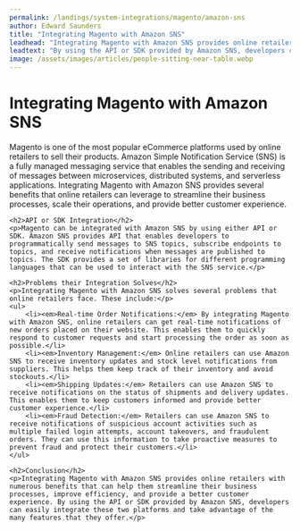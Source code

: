 ```yaml
---
permalink: /landings/system-integrations/magento/amazon-sns
author: Edward Saunders
title: "Integrating Magento with Amazon SNS"
leadhead: "Integrating Magento with Amazon SNS provides online retailers with numerous benefits that can help them streamline their business processes, improve efficiency, and provide a better customer experience"
leadtext: "By using the API or SDK provided by Amazon SNS, developers can easily integrate these two platforms and take advantage of the many features that they offer."
image: /assets/images/articles/people-sitting-near-table.webp
---
```

<div class="arttext">	<h1>Integrating Magento with Amazon SNS</h1>
	<p>Magento is one of the most popular eCommerce platforms used by online retailers to sell their products. Amazon Simple Notification Service (SNS) is a fully managed messaging service that enables the sending and receiving of messages between microservices, distributed systems, and serverless applications. Integrating Magento with Amazon SNS provides several benefits that online retailers can leverage to streamline their business processes, scale their operations, and provide better customer experience.</p>

	<h2>API or SDK Integration</h2>
	<p>Magento can be integrated with Amazon SNS by using either API or SDK. Amazon SNS provides API that enables developers to programmatically send messages to SNS topics, subscribe endpoints to topics, and receive notifications when messages are published to topics. The SDK provides a set of libraries for different programming languages that can be used to interact with the SNS service.</p>

	<h2>Problems their Integration Solves</h2>
	<p>Integrating Magento with Amazon SNS solves several problems that online retailers face. These include:</p>
	<ul>
		<li><em>Real-time Order Notifications:</em> By integrating Magento with Amazon SNS, online retailers can get real-time notifications of new orders placed on their website. This enables them to quickly respond to customer requests and start processing the order as soon as possible.</li>
		<li><em>Inventory Management:</em> Online retailers can use Amazon SNS to receive inventory updates and stock level notifications from suppliers. This helps them keep track of their inventory and avoid stockouts.</li>
		<li><em>Shipping Updates:</em> Retailers can use Amazon SNS to receive notifications on the status of shipments and delivery updates. This enables them to keep customers informed and provide better customer experience.</li>
		<li><em>Fraud Detection:</em> Retailers can use Amazon SNS to receive notifications of suspicious account activities such as multiple failed login attempts, account takeovers, and fraudulent orders. They can use this information to take proactive measures to prevent fraud and protect their customers.</li>
	</ul>

	<h2>Conclusion</h2>
	<p>Integrating Magento with Amazon SNS provides online retailers with numerous benefits that can help them streamline their business processes, improve efficiency, and provide a better customer experience. By using the API or SDK provided by Amazon SNS, developers can easily integrate these two platforms and take advantage of the many features that they offer.</p>
</div>